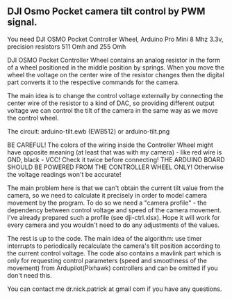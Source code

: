 DJI Osmo Pocket camera tilt control by PWM signal.
--------------------------------------------------

You need DJI OSMO Pocket Controller Wheel, Arduino Pro Mini 8 Mhz 3.3v, precision resistors 511 Omh and 255 Omh

DJI OSMO Pocket Controller Wheel contains an analog resistor in the form of a wheel positioned in the middle position by springs.
When you move the wheel the voltage on the center wire of the resistor changes then the digital part converts it to the respective commands for the camera.

The main idea is to change the control voltage externally by connecting the center wire of the resistor to a kind of DAC, so providing different output voltage we can control the tilt of the camera in the same way as we move the control wheel.

The circuit: arduino-tilt.ewb (EWB512) or arduino-tilt.png

BE CAREFUL! The colors of the wiring inside the Controller Wheel might have opposite meaning (at least that was with my camera) - like red wire is GND, black - VCC! Check it twice before connecting!
THE ARDUINO BOARD SHOULD BE POWERED FROM THE CONTROLLER WHEEL ONLY! Otherwise the voltage readings won't be accurate!

The main problem here is that we can't obtain the current tilt value from the camera, so we need to calculate it precisely in order to model camera movement by the program.
To do so we need a "camera profile" - the dependency between control voltage and speed of the camera movement.
I've already prepared such a profile (see dji-ctrl.xlsx). Hope it will work for every camera and you wouldn't need to do any adjustments of the values.

The rest is up to the code.
The main idea of the algorithm: use timer interrupts to periodically recalculate the camera's tilt position according to the current control voltage.
The code also contains a mavlink part which is only for requesting control parameters (speed and smoothness of the movement) from Ardupilot(Pixhawk) controllers and can be omitted if you don't need this.

You can contact me dr.nick.patrick at gmail com if you have any questions.
